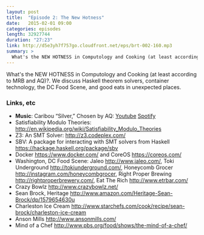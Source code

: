 ```yaml
---
layout: post
title:  "Episode 2: The New Hotness" 
date:   2015-02-01 09:00
categories: episodes
length: 32927744
duration: "27:23"
link: http://d5e3yh7f757go.cloudfront.net/eps/brt-002-160.mp3
summary: >
  What's the NEW HOTNESS in Computology and Cooking (at least according to MRB and AQ)?. We discuss Haskell theorem solvers, container technology, the DC Food Scene, and good eats in unexpected places.
---
```

What's the NEW HOTNESS in Computology and Cooking (at least according to MRB and AQ)?. We discuss Haskell theorem solvers, container technology, the DC Food Scene, and good eats in unexpected places.

<!-- more -->

### Links, etc

* <strong>Music</strong>: Caribou “Silver,” Chosen by AQ: [Youtube](https://www.youtube.com/watch?v=yvDVyqgaAFo) [Spotify](http://open.spotify.com/track/5xVZk4Vt12ViVyoircV9iP)
* Satisfiability Modulo Theories: <http://en.wikipedia.org/wiki/Satisfiability_Modulo_Theories>
* Z3: An SMT Solver: <http://z3.codeplex.com/>
* SBV: A package for interacting with SMT solvers from Haskell <https://hackage.haskell.org/package/sbv>
* Docker <https://www.docker.com/> and CoreOS <https://coreos.com/>
* Washington, DC Food Scene: Jaleo <http://www.jaleo.com/>, Toki Underground <http://tokiunderground.com/>, Honeycomb Grocer <http://instagram.com/honeycombgrocer>, Right Proper Brewing <http://rightproperbrewery.com/>, Eat The Rich <http://www.etrbar.com/>
* Crazy Bowlz <http://www.crazybowlz.net/>
* Sean Brock, Heritage <http://www.amazon.com/Heritage-Sean-Brock/dp/1579654630u>
* Charleston Ice Cream <http://www.starchefs.com/cook/recipe/sean-brock/charleston-ice-cream>
* Anson Mills <http://www.ansonmills.com/>
* Mind of a Chef <http://www.pbs.org/food/shows/the-mind-of-a-chef/>
